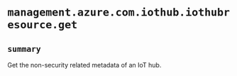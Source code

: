 # `management.azure.com.iothub.iothubresource.get`

## `summary`
Get the non-security related metadata of an IoT hub.


